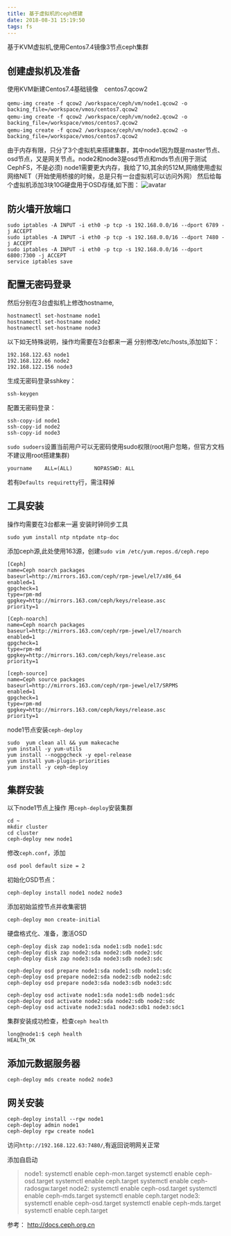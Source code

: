 ```yaml
---
title: 基于虚拟机的ceph搭建
date: 2018-08-31 15:19:50
tags: fs
---
```


基于KVM虚拟机,使用Centos7.4镜像3节点ceph集群

## 创建虚拟机及准备 ##
使用KVM新建Centos7.4基础镜像　centos7.qcow2
```
qemu-img create -f qcow2 /workspace/ceph/vm/node1.qcow2 -o　backing_file=/workspace/vmos/centos7.qcow2
qemu-img create -f qcow2 /workspace/ceph/vm/node2.qcow2 -o　backing_file=/workspace/vmos/centos7.qcow2
qemu-img create -f qcow2 /workspace/ceph/vm/node3.qcow2 -o　backing_file=/workspace/vmos/centos7.qcow2
```
由于内存有限，只分了3个虚拟机来搭建集群，其中node1因为既是master节点、osd节点，又是网关节点。node2和node3是osd节点和mds节点(用于测试CephFS，不是必须)
node1需要更大内存，我给了1G,其余的512M,网络使用虚拟网络NET（开始使用桥接的时候，总是只有一台虚拟机可以访问外网）
然后给每个虚拟机添加3块10G硬盘用于OSD存储,如下图：
![avatar](https://yuntianfeijing.oss-cn-beijing.aliyuncs.com/blog%2Fpicture%2F2018%2Fnode1-disk.png)

## 防火墙开放端口 ##
```
sudo iptables -A INPUT -i eth0 -p tcp -s 192.168.0.0/16 --dport 6789 -j ACCEPT
sudo iptables -A INPUT -i eth0 -p tcp -s 192.168.0.0/16 --dport 7480 -j ACCEPT
sudo iptables -A INPUT -i eth0 -p tcp -s 192.168.0.0/16 --dport 6800:7300 -j ACCEPT
service iptables save
```
## 配置无密码登录 ##

然后分别在3台虚拟机上修改hostname,
```
hostnamectl set-hostname node1
hostnamectl set-hostname node2
hostnamectl set-hostname node3
```
以下如无特殊说明，操作均需要在3台都来一遍
分别修改/etc/hosts,添加如下：
```
192.168.122.63 node1
192.168.122.66 node2
192.168.122.156 node3
```
生成无密码登录sshkey：
```
ssh-keygen
```
配置无密码登录：
```
ssh-copy-id node1
ssh-copy-id node2
ssh-copy-id node3
```
`sudo sudoers`设置当前用户可以无密码使用sudo权限(root用户忽略，但官方文档不建议用root搭建集群)
```
yourname    ALL=(ALL)       NOPASSWD: ALL
```
若有`Defaults requiretty`行，需注释掉

## 工具安装 ##
操作均需要在3台都来一遍
安装时钟同步工具
```
sudo yum install ntp ntpdate ntp-doc
```
添加ceph源,此处使用163源，创建`sudo vim /etc/yum.repos.d/ceph.repo`
```
[Ceph]
name=Ceph noarch packages
baseurl=http://mirrors.163.com/ceph/rpm-jewel/el7/x86_64
enabled=1
gpgcheck=1
type=rpm-md
gpgkey=http://mirrors.163.com/ceph/keys/release.asc
priority=1

[Ceph-noarch]
name=Ceph noarch packages
baseurl=http://mirrors.163.com/ceph/rpm-jewel/el7/noarch
enabled=1
gpgcheck=1
type=rpm-md
gpgkey=http://mirrors.163.com/ceph/keys/release.asc
priority=1

[ceph-source]
name=Ceph source packages
baseurl=http://mirrors.163.com/ceph/rpm-jewel/el7/SRPMS
enabled=1
gpgcheck=1
type=rpm-md
gpgkey=http://mirrors.163.com/ceph/keys/release.asc
priority=1
```
node1节点安装`ceph-deploy`
```
sudo  yum clean all && yum makecache
yum install -y yum-utils
yum install --nogpgcheck -y epel-release
yum install yum-plugin-priorities
yum install -y ceph-deploy
```
## 集群安装 ##
以下node1节点上操作
用`ceph-deploy`安装集群
```
cd ~
mkdir cluster
cd cluster
ceph-deploy new node1
```
修改`ceph.conf`，添加
```
osd pool default size = 2
```
初始化OSD节点：
```
ceph-deploy install node1 node2 node3
```
添加初始监控节点并收集密钥
```
ceph-deploy mon create-initial
```
硬盘格式化、准备，激活OSD
```
ceph-deploy disk zap node1:sda node1:sdb node1:sdc
ceph-deploy disk zap node2:sda node2:sdb node2:sdc
ceph-deploy disk zap node3:sda node3:sdb node3:sdc

ceph-deploy osd prepare node1:sda node1:sdb node1:sdc
ceph-deploy osd prepare node2:sda node2:sdb node2:sdc
ceph-deploy osd prepare node3:sda node3:sdb node3:sdc

ceph-deploy osd activate node1:sda node1:sdb node1:sdc
ceph-deploy osd activate node2:sda node2:sdb node2:sdc
ceph-deploy osd activate node3:sda1 node3:sdb1 node3:sdc1
```
集群安装成功检查，检查`ceph health`
```
long@node1:$ ceph health
HEALTH_OK
```
## 添加元数据服务器 ##
```
ceph-deploy mds create node2 node3
```

## 网关安装 ##
```
ceph-deploy install --rgw node1
ceph-deploy admin node1
ceph-deploy rgw create node1
```
访问`http://192.168.122.63:7480/`,有返回说明网关正常

添加自启动
>node1:
>systemctl enable ceph-mon.target
>systemctl enable ceph-osd.target
>systemctl enable ceph.target
>systemctl enable ceph-radosgw.target
>node2:
>systemctl enable ceph-osd.target
>systemctl enable ceph-mds.target
>systemctl enable ceph.target
>node3:
>systemctl enable ceph-osd.target
>systemctl enable ceph-mds.target
>systemctl enable ceph.target


参考：
<http://docs.ceph.org.cn>
